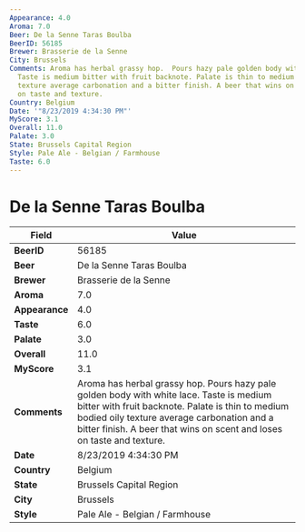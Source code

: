 ```yaml
---
Appearance: 4.0
Aroma: 7.0
Beer: De la Senne Taras Boulba
BeerID: 56185
Brewer: Brasserie de la Senne
City: Brussels
Comments: Aroma has herbal grassy hop.  Pours hazy pale golden body with white lace.
  Taste is medium bitter with fruit backnote. Palate is thin to medium bodied oily
  texture average carbonation and a bitter finish. A beer that wins on scent and loses
  on taste and texture.
Country: Belgium
Date: '"8/23/2019 4:34:30 PM"'
MyScore: 3.1
Overall: 11.0
Palate: 3.0
State: Brussels Capital Region
Style: Pale Ale - Belgian / Farmhouse
Taste: 6.0
---
```


# De la Senne Taras Boulba

| Field         | Value |
|---------------|-------|
| **BeerID** | 56185 |
| **Beer** | De la Senne Taras Boulba |
| **Brewer** | Brasserie de la Senne |
| **Aroma** | 7.0 |
| **Appearance** | 4.0 |
| **Taste** | 6.0 |
| **Palate** | 3.0 |
| **Overall** | 11.0 |
| **MyScore** | 3.1 |
| **Comments** | Aroma has herbal grassy hop.  Pours hazy pale golden body with white lace. Taste is medium bitter with fruit backnote. Palate is thin to medium bodied oily texture average carbonation and a bitter finish. A beer that wins on scent and loses on taste and texture. |
| **Date** | 8/23/2019 4:34:30 PM |
| **Country** | Belgium |
| **State** | Brussels Capital Region |
| **City** | Brussels |
| **Style** | Pale Ale - Belgian / Farmhouse |
